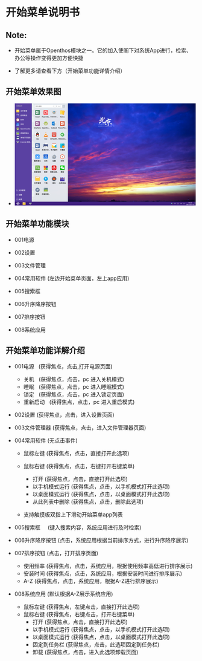 # 开始菜单说明书

## Note:

  - 开始菜单属于Openthos模块之一。它的加入使阁下对系统App进行，检索、办公等操作变得更加方便快捷
  
  - 了解更多请查看下方（开始菜单功能详情介绍）
  
## 开始菜单效果图

  - ![](pic/kaishicaidan/Screenshot_2017-07-12-14-28-04.png)
  
## 开始菜单功能模块

  - 001电源
  
  - 002设置
  
  - 003文件管理
  
  - 004常用软件 (左边开始菜单页面，左上app应用)
  
  - 005搜索框
  
  - 006升序降序按钮
  
  - 007排序按钮
  
  - 008系统应用

## 开始菜单功能详解介绍  

  - 001电源    (获得焦点，点击,打开电源页面)
    - 关机   (获得焦点，点击，pc 进入关机模式)
    - 睡眠   (获得焦点，点击，pc 进入睡眠模式)
    - 锁定   (获得焦点，点击，pc 进入锁定页面)
    - 重新启动   (获得焦点，点击，pc 进入重启模式)
    
  - 002设置   (获得焦点，点击，进入设置页面)  

  - 003文件管理器    (获得焦点，点击，进入文件管理器页面)  

  - 004常用软件    (无点击事件)  
    - 鼠标左键    (获得焦点，点击，直接打开此选项)
    - 鼠标右键    (获得焦点，点击，右键打开右键菜单)
      - 打开    (获得焦点，点击，直接打开此选项)
      - 以手机模式运行    (获得焦点，点击，以手机模式打开此选项)
      - 以桌面模式运行    (获得焦点，点击，以桌面模式打开此选项)
      - 从此列表中删除    (获得焦点，点击，删除此选项)

    - 支持触摸板双指上下滑动开始菜单app列表

  - 005搜索框     (键入搜索内容，系统应用进行及时检索)    
  - 006升序降序按钮     (点击，系统应用根据当前排序方式，进行升序降序展示)  
  - 007排序按钮    (点击，打开排序页面)    
    - 使用频率    (获得焦点，点击，系统应用，根据使用频率高低进行排序展示)
    - 安装时间    (获得焦点，点击，系统应用，根据安装时间进行排序展示)
    - A-Z     (获得焦点，点击，系统应用，根据A-Z进行排序展示)

  - 008系统应用     (默认根据A-Z展示系统应用)
    - 鼠标左键     (获得焦点，左键点击，直接打开此选项)
    - 鼠标右键      (获得焦点，右键点击，打开右键菜单)
      - 打开     (获得焦点，点击，直接打开此选项)
      - 以手机模式运行     (获得焦点，点击，以手机模式打开此选项)
      - 以桌面模式运行     (获得焦点，点击，以桌面模式打开此选项)
      - 固定到任务栏     (获得焦点，点击，此选项固定到任务栏)
      - 卸载     (获得焦点，点击，进入此选项卸载页面)
